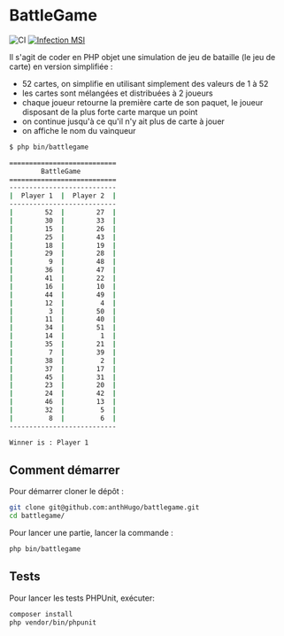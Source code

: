 # BattleGame 
![CI](https://github.com/anthHugo/battlegame/workflows/CI/badge.svg)
[![Infection MSI](https://badge.stryker-mutator.io/github.com/anthHugo/battlegame/master)](https://infection.github.io)
 
Il s'agit de coder en PHP objet une simulation de jeu de bataille (le jeu de carte) en version simplifiée :

* 52 cartes, on simplifie en utilisant simplement des valeurs de 1 à 52
* les cartes sont mélangées et distribuées à 2 joueurs
* chaque joueur retourne la première carte de son paquet, le joueur disposant de la plus forte carte marque un point
* on continue jusqu'à ce qu'il n'y ait plus de carte à jouer
* on affiche le nom du vainqueur

```bash
$ php bin/battlegame

===========================
        BattleGame
===========================
---------------------------
|  Player 1  |  Player 2  |
---------------------------
|        52  |        27  |
|        30  |        33  |
|        15  |        26  |
|        25  |        43  |
|        18  |        19  |
|        29  |        28  |
|         9  |        48  |
|        36  |        47  |
|        41  |        22  |
|        16  |        10  |
|        44  |        49  |
|        12  |         4  |
|         3  |        50  |
|        11  |        40  |
|        34  |        51  |
|        14  |         1  |
|        35  |        21  |
|         7  |        39  |
|        38  |         2  |
|        37  |        17  |
|        45  |        31  |
|        23  |        20  |
|        24  |        42  |
|        46  |        13  |
|        32  |         5  |
|         8  |         6  |
---------------------------

Winner is : Player 1
```

## Comment démarrer

Pour démarrer cloner le dépôt  :

```bash
git clone git@github.com:anthHugo/battlegame.git
cd battlegame/
```

Pour lancer une partie, lancer la commande :

```bash
php bin/battlegame
```

## Tests

Pour lancer les tests PHPUnit, exécuter:

```bash
composer install
php vendor/bin/phpunit
```
